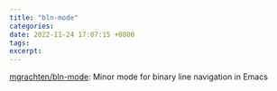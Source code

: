 ```yaml
---
title: "bln-mode"
categories: 
date: 2022-11-24 17:07:15 +0800
tags: 
excerpt: 
---
```


[mgrachten/bln-mode](https://github.com/mgrachten/bln-mode): Minor mode for binary line navigation in Emacs





